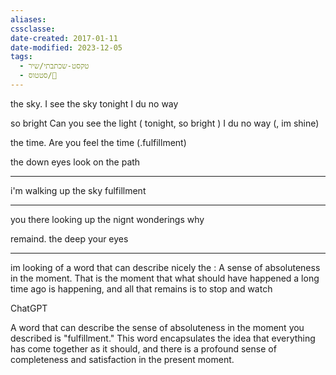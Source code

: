 ```yaml
---
aliases: 
cssclasse: 
date-created: 2017-01-11
date-modified: 2023-12-05
tags:
  - טקסט-שכתבתי/שיר
  - סטטוס/🌱
---
```


the sky.
I see the sky tonight
I du no way

so bright
Can you see the light ( tonight, so bright )
I du no way (, im shine)

the time.
Are you feel the time (.fulfillment)

the down eyes
look on the path

-----

i'm walking up the sky
fulfillment

----
you there
looking up the nignt
wonderings why

remaind.
the deep your eyes

--- --

im looking of a word that can describe nicely the : A sense of absoluteness in the moment. That is the moment that what should have happened a long time ago is happening, and all that remains is to stop and watch

ChatGPT

A word that can describe the sense of absoluteness in the moment you described is "fulfillment." This word encapsulates the idea that everything has come together as it should, and there is a profound sense of completeness and satisfaction in the present moment.
